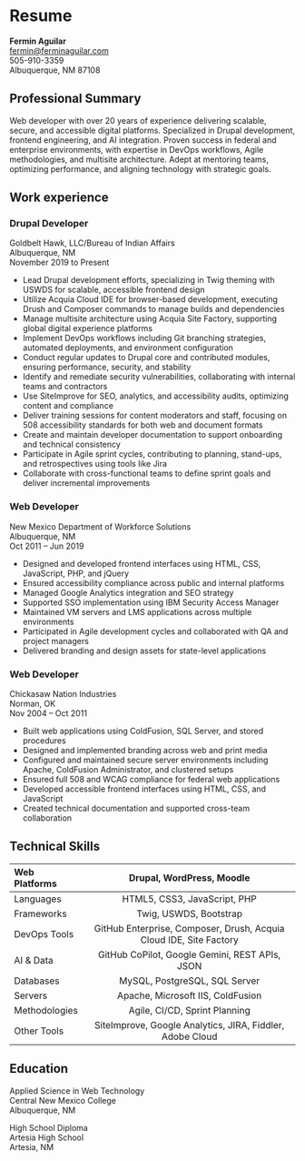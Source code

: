 # Resume
**Fermin Aguilar**<br>
fermin@ferminaguilar.com<br>
505-910-3359<br>
Albuquerque, NM 87108

## Professional Summary
Web developer with over 20 years of experience delivering scalable, secure, and accessible digital platforms. Specialized in Drupal development, frontend engineering, and AI integration. Proven success in federal and enterprise environments, with expertise in DevOps workflows, Agile methodologies, and multisite architecture. Adept at mentoring teams, optimizing performance, and aligning technology with strategic goals.

## Work experience

### Drupal Developer
Goldbelt Hawk, LLC/Bureau of Indian Affairs<br>
Albuquerque, NM<br>
November 2019 to Present<br>

- Lead Drupal development efforts, specializing in Twig theming with USWDS for scalable, accessible frontend design
- Utilize Acquia Cloud IDE for browser-based development, executing Drush and Composer commands to manage builds and dependencies
- Manage multisite architecture using Acquia Site Factory, supporting global digital experience platforms
- Implement DevOps workflows including Git branching strategies, automated deployments, and environment configuration
- Conduct regular updates to Drupal core and contributed modules, ensuring performance, security, and stability
- Identify and remediate security vulnerabilities, collaborating with internal teams and contractors
- Use SiteImprove for SEO, analytics, and accessibility audits, optimizing content and compliance
- Deliver training sessions for content moderators and staff, focusing on 508 accessibility standards for both web and document formats
- Create and maintain developer documentation to support onboarding and technical consistency
- Participate in Agile sprint cycles, contributing to planning, stand-ups, and retrospectives using tools like Jira
- Collaborate with cross-functional teams to define sprint goals and deliver incremental improvements

### Web Developer
New Mexico Department of Workforce Solutions<br>
Albuquerque, NM <br>
Oct 2011 – Jun 2019

- Designed and developed frontend interfaces using HTML, CSS, JavaScript, PHP, and jQuery
- Ensured accessibility compliance across public and internal platforms
- Managed Google Analytics integration and SEO strategy
- Supported SSO implementation using IBM Security Access Manager
- Maintained VM servers and LMS applications across multiple environments
- Participated in Agile development cycles and collaborated with QA and project managers
- Delivered branding and design assets for state-level applications

### Web Developer
Chickasaw Nation Industries<br>
Norman, OK <br>
Nov 2004 – Oct 2011
- Built web applications using ColdFusion, SQL Server, and stored procedures
- Designed and implemented branding across web and print media
- Configured and maintained secure server environments including Apache, ColdFusion Administrator, and clustered setups
- Ensured full 508 and WCAG compliance for federal web applications
- Developed accessible frontend interfaces using HTML, CSS, and JavaScript
- Created technical documentation and supported cross-team collaboration

## Technical Skills
| Web Platforms |	Drupal, WordPress, Moodle |
| :----------- | :-------------: |
| Languages |	HTML5, CSS3, JavaScript, PHP
| Frameworks |	Twig, USWDS, Bootstrap
| DevOps Tools |	GitHub Enterprise, Composer, Drush, Acquia Cloud IDE, Site Factory
| AI & Data |	GitHub CoPilot, Google Gemini, REST APIs, JSON
| Databases | MySQL, PostgreSQL, SQL Server
| Servers | Apache, Microsoft IIS, ColdFusion
| Methodologies| 	Agile, CI/CD, Sprint Planning
| Other Tools| 	SiteImprove, Google Analytics, JIRA, Fiddler, Adobe Cloud

## Education
Applied Science in Web Technology <br>
Central New Mexico College<br>
Albuquerque, NM

High School Diploma <br>
Artesia High School<br>
Artesia, NM<br>


